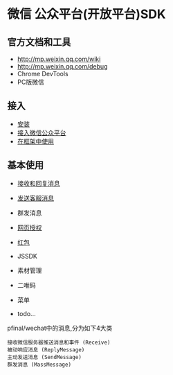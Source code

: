 # 微信 公众平台(开放平台)SDK

## 官方文档和工具

* http://mp.weixin.qq.com/wiki
* http://mp.weixin.qq.com/debug
* Chrome DevTools
* PC版微信


## 接入

* [安装](install.md)
* [接入微信公众平台](started.md)
* [在框架中使用](framework.md)

## 基本使用

* [接收和回复消息](message.md)

* [发送客服消息](send.md)

* 群发消息

* [网页授权](oauth.md)

* [红包](lucky-money.md)

* JSSDK

* 素材管理

* 二唯码

* 菜单

* todo...



pfinal/wechat中的消息,分为如下4大类

    接收微信服务器推送消息和事件 (Receive)
    被动响应消息 (ReplyMessage)
    主动发送消息 (SendMessage)
    群发消息 (MassMessage)